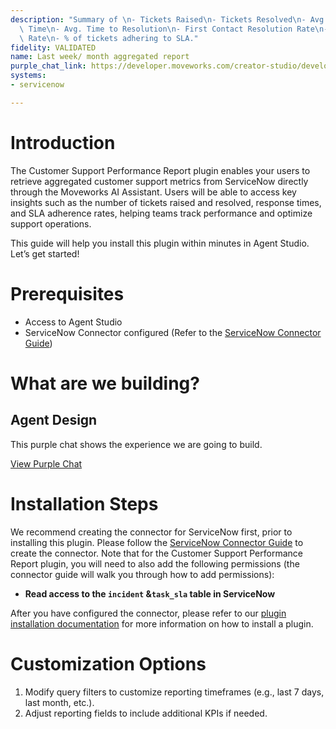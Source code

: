```yaml
---
description: "Summary of \n- Tickets Raised\n- Tickets Resolved\n- Avg. First Response\
  \ Time\n- Avg. Time to Resolution\n- First Contact Resolution Rate\n- Ticket Reopen\
  \ Rate\n- % of tickets adhering to SLA."
fidelity: VALIDATED
name: Last week/ month aggregated report
purple_chat_link: https://developer.moveworks.com/creator-studio/developer-tools/purple-chat?conversation=%7B%22startTimestamp%22%3A%2211%3A43+AM%22%2C%22messages%22%3A%5B%7B%22parts%22%3A%5B%7B%22richText%22%3A%22I+need+a+report+summarizing+key+customer+support+metrics.%22%7D%5D%2C%22role%22%3A%22user%22%7D%2C%7B%22parts%22%3A%5B%7B%22richText%22%3A%22Okay%2C+I+can+generate+a+customer+support+performance+report.+What+time+frame+are+you+interested+in%3F%22%7D%5D%2C%22role%22%3A%22assistant%22%7D%2C%7B%22parts%22%3A%5B%7B%22richText%22%3A%22Last+quarter%22%7D%5D%2C%22role%22%3A%22user%22%7D%2C%7B%22parts%22%3A%5B%7B%22richText%22%3A%22Here%27s+the+aggregated+customer+support+report+for+last+quarter%3A%22%7D%2C%7B%22richText%22%3A%22%3Cp%3E%3Cstrong%3ETime+Frame%3A%3C%2Fstrong%3E+Last+Quarter+%28Q3+2024%29%3Cbr%3E%5Cn%3Cstrong%3ETickets+Raised%3A%3C%2Fstrong%3E+1250%3Cbr%3E%5Cn%3Cstrong%3ETickets+Resolved%3A%3C%2Fstrong%3E+1100%3Cbr%3E%5Cn%3Cstrong%3EAvg.+First+Response+Time%3A%3C%2Fstrong%3E+4+hours%3Cbr%3E%5Cn%3Cstrong%3EAvg.+Time+to+Resolution%3A%3C%2Fstrong%3E+2+days%3Cbr%3E%5Cn%3Cstrong%3EFirst+Contact+Resolution+Rate%3A%3C%2Fstrong%3E+65%25%3Cbr%3E%5Cn%3Cstrong%3ETicket+Reopen+Rate%3A%3C%2Fstrong%3E+8%25%3Cbr%3E%5Cn%3Cstrong%3E%25+of+tickets+adhering+to+SLA%3A%3C%2Fstrong%3E+95%25%3C%2Fp%3E%22%7D%2C%7B%22citations%22%3A%5B%7B%22citationTitle%22%3A%22Customer+Support+Performance+Report%22%2C%22connectorName%22%3A%22servicenow%22%7D%5D%7D%5D%2C%22role%22%3A%22assistant%22%7D%5D%7D
systems:
- servicenow

---
```

# Introduction

The Customer Support Performance Report plugin enables your users to retrieve aggregated customer support metrics from ServiceNow directly through the Moveworks AI Assistant. Users will be able to access key insights such as the number of tickets raised and resolved, response times, and SLA adherence rates, helping teams track performance and optimize support operations.

This guide will help you install this plugin within minutes in Agent Studio. Let’s get started!

# Prerequisites

- Access to Agent Studio
- ServiceNow Connector configured (Refer to the [ServiceNow Connector Guide](https://developer.moveworks.com/creator-studio/resources/connector?id=servicenow))

# What are we building?

## Agent Design

This purple chat shows the experience we are going to build.

[View Purple Chat](https://developer.moveworks.com/creator-studio/developer-tools/purple-chat?conversation=%7B%22startTimestamp%22%3A%2211%3A43+AM%22%2C%22messages%22%3A%5B%7B%22parts%22%3A%5B%7B%22richText%22%3A%22I+need+a+report+summarizing+key+customer+support+metrics.%22%7D%5D%2C%22role%22%3A%22user%22%7D%2C%7B%22parts%22%3A%5B%7B%22richText%22%3A%22Okay%2C+I+can+generate+a+customer+support+performance+report.+What+time+frame+are+you+interested+in%3F%22%7D%5D%2C%22role%22%3A%22assistant%22%7D%2C%7B%22parts%22%3A%5B%7B%22richText%22%3A%22Last+quarter%22%7D%5D%2C%22role%22%3A%22user%22%7D%2C%7B%22parts%22%3A%5B%7B%22richText%22%3A%22Here%27s+the+aggregated+customer+support+report+for+last+quarter%3A%22%7D%2C%7B%22richText%22%3A%22%3Cp%3E%3Cstrong%3ETime+Frame%3A%3C%2Fstrong%3E+Last+Quarter+%28Q3+2024%29%3Cbr%3E%5Cn%3Cstrong%3ETickets+Raised%3A%3C%2Fstrong%3E+1250%3Cbr%3E%5Cn%3Cstrong%3ETickets+Resolved%3A%3C%2Fstrong%3E+1100%3Cbr%3E%5Cn%3Cstrong%3EAvg.+First+Response+Time%3A%3C%2Fstrong%3E+4+hours%3Cbr%3E%5Cn%3Cstrong%3EAvg.+Time+to+Resolution%3A%3C%2Fstrong%3E+2+days%3Cbr%3E%5Cn%3Cstrong%3EFirst+Contact+Resolution+Rate%3A%3C%2Fstrong%3E+65%25%3Cbr%3E%5Cn%3Cstrong%3ETicket+Reopen+Rate%3A%3C%2Fstrong%3E+8%25%3Cbr%3E%5Cn%3Cstrong%3E%25+of+tickets+adhering+to+SLA%3A%3C%2Fstrong%3E+95%25%3C%2Fp%3E%22%7D%2C%7B%22citations%22%3A%5B%7B%22citationTitle%22%3A%22Customer+Support+Performance+Report%22%2C%22connectorName%22%3A%22servicenow%22%7D%5D%7D%5D%2C%22role%22%3A%22assistant%22%7D%5D%7D)

# Installation Steps

We recommend creating the connector for ServiceNow first, prior to installing this plugin. Please follow the [ServiceNow Connector Guide](https://developer.moveworks.com/creator-studio/resources/connector?id=servicenow) to create the connector. Note that for the Customer Support Performance Report plugin, you will need to also add the following permissions (the connector guide will walk you through how to add permissions):

- **Read access to the `incident` &`task_sla` table in ServiceNow**

After you have configured the connector, please refer to our [plugin installation documentation](https://help.moveworks.com/docs/ai-agent-marketplace) for more information on how to install a plugin.

# Customization Options

1. Modify query filters to customize reporting timeframes (e.g., last 7 days, last month, etc.).
2. Adjust reporting fields to include additional KPIs if needed.